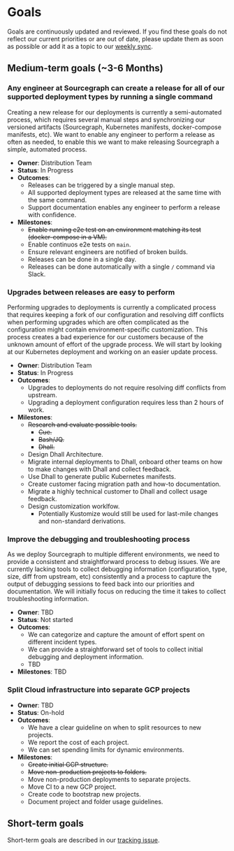 # Goals

Goals are continuously updated and reviewed. If you find these goals do not reflect our current priorities or are out of date, please update them as soon as possible or add it as a topic to our [weekly sync](recurring_processes.md#weekly-distribution-team-sync).

## Medium-term goals (~3-6 Months)

### Any engineer at Sourcegraph can create a release for all of our supported deployment types by running a single command

Creating a new release for our deployments is currently a semi-automated process, which requires several manual steps and synchronizing our versioned artifacts (Sourcegraph, Kubernetes manifests, docker-compose manifests, etc). We want to enable any engineer to perform a release as often as needed, to enable this we want to make releasing Sourcegraph a simple, automated process.

- **Owner**: Distribution Team
- **Status**: In Progress
- **Outcomes**:
  - Releases can be triggered by a single manual step.
  - All supported deployment types are released at the same time with the same command.
  - Support documentation enables any engineer to perform a release with confidence.
- **Milestones**:
  - ~~Enable running e2e test on an environment matching its test (docker-compose in a VM).~~
  - Enable continuos e2e tests on `main`.
  - Ensure relevant engineers are notified of broken builds.
  - Releases can be done in a single day.
  - Releases can be done automatically with a single `/` command via Slack.

### Upgrades between releases are easy to perform

Performing upgrades to deployments is currently a complicated process that requires keeping a fork of our configuration and resolving diff conflicts when performing upgrades which are often complicated as the configuration might contain environment-specific customization. This process creates a bad experience for our customers because of the unknown amount of effort of the upgrade process.
We will start by looking at our Kubernetes deployment and working on an easier update process.

- **Owner**: Distribution Team
- **Status**: In Progress
- **Outcomes**:
  - Upgrades to deployments do not require resolving diff conflicts from upstream.
  - Upgrading a deployment configuration requires less than 2 hours of work.
- **Milestones**:
  - ~~Research and evaluate possible tools.~~
    - ~~Cue.~~
    - ~~Bash/JQ.~~
    - ~~Dhall.~~
  - Design Dhall Architecture.
  - Migrate internal deployments to Dhall, onboard other teams on how to make changes with Dhall and collect feedback.
  - Use Dhall to generate public Kubernetes manifests.
  - Create customer facing migration path and how-to documentation.
  - Migrate a highly technical customer to Dhall and collect usage feedback.
  - Design customization worklfow.
    - Potentially Kustomize would still be used for last-mile changes and non-standard derivations.


### Improve the debugging and troubleshooting process
As we deploy Sourcegraph to multiple different environments, we need to provide a consistent and straightforward process to debug issues. We are currently lacking tools to collect debugging information (configuration, type, size, diff from upstream, etc) consistently and a process to capture the output of debugging sessions to feed back into our priorities and documentation.
We will initially focus on reducing the time it takes to collect troubleshooting information.

- **Owner**: TBD
- **Status**: Not started
- **Outcomes**:
  - We can categorize and capture the amount of effort spent on different incident types.
  - We can provide a straightforward set of tools to collect initial debugging and deployment information.
  - TBD
- **Milestones**: TBD

### Split Cloud infrastructure into separate GCP projects

- **Owner**: TBD
- **Status**: On-hold
- **Outcomes**:
  - We have a clear guideline on when to split resources to new projects.
  - We report the cost of each project.
  - We can set spending limits for dynamic environments.
- **Milestones**:
  - ~~Create initial GCP structure.~~
  - ~~Move non-production projects to folders.~~
  - Move non-production deployments to separate projects.
  - Move CI to a new GCP project.
  - Create code to bootstrap new projects.
  - Document project and folder usage guidelines.

## Short-term goals

Short-term goals are described in our [tracking issue](https://github.com/sourcegraph/sourcegraph/issues?q=is%3Aopen+is%3Aissue+label%3Atracking+label%3Ateam%2Fdistribution).
